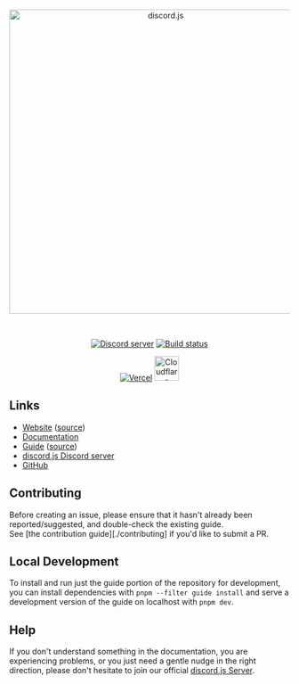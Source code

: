 <div align="center">
	<br />
	<p>
		<a href="https://discord.js.org"><img src="https://discord.js.org/static/logo.svg" width="546" alt="discord.js" /></a>
	</p>
	<br />
	<p>
		<a href="https://discord.gg/djs"><img src="https://img.shields.io/discord/222078108977594368?color=5865F2&logo=discord&logoColor=white" alt="Discord server" /></a>
		<a href="https://github.com/discordjs/discord.js/actions"><img src="https://github.com/discordjs/discord.js/actions/workflows/test.yml/badge.svg" alt="Build status" /></a>
	</p>
	<p>
		<a href="https://vercel.com/?utm_source=discordjs&utm_campaign=oss"><img src="https://raw.githubusercontent.com/discordjs/discord.js/main/.github/powered-by-vercel.svg" alt="Vercel" /></a>
		<a href="https://www.cloudflare.com"><img src="https://raw.githubusercontent.com/discordjs/discord.js/main/.github/powered-by-workers.png" alt="Cloudflare Workers" height="44" /></a>
	</p>
</div>

## Links

- [Website][website] ([source][website-source])
- [Documentation][documentation]
- [Guide][guide] ([source][guide-source])
- [discord.js Discord server][discord]
- [GitHub][source]

## Contributing

Before creating an issue, please ensure that it hasn't already been reported/suggested, and double-check the existing guide.  
See [the contribution guide][./contributing] if you'd like to submit a PR.

## Local Development

To install and run just the guide portion of the repository for development, you can install dependencies with `pnpm --filter guide install` and serve a development version of the guide on localhost with `pnpm dev`.

## Help

If you don't understand something in the documentation, you are experiencing problems, or you just need a gentle nudge in the right direction, please don't hesitate to join our official [discord.js Server][discord].

[website]: https://discord.js.org
[website-source]: https://github.com/discordjs/discord.js/tree/main/apps/website
[documentation]: https://discord.js.org/docs
[guide]: https://discord.js/guide
[guide-source]: https://github.com/discordjs/discord.js/tree/main/apps/guide
[guide-update]: https://discordjs.guide/additional-info/changes-in-v14.html
[discord]: https://discord.gg/djs
[source]: https://github.com/discordjs/discord.js/tree/main/apps/guide
[contributing]: https://github.com/discordjs/discord.js/blob/main/.github/CONTRIBUTING.md

